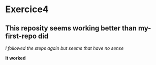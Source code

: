 # Exercice4

## This reposity seems working better than my-first-repo did

*I followed the steps again but seems that have no sense*

**It worked**


